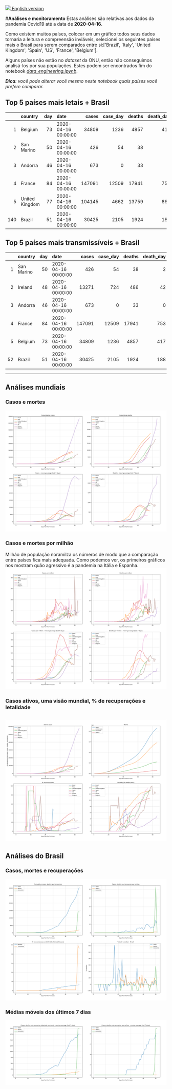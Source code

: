 [<img src="https://raw.githubusercontent.com/NovelCOVID/API/master/assets/flags/gb.png" width="40"  /> English version](README_WORLD_EN.md)

 #**Análises e monitoramento**
Estas análises são relativas aos dados da pandemia Covid19 até a data de **2020-04-16**.

Como existem muitos países, colocar em um gráfico todos seus dados tornaria a leitura e compreensão inviáveis, selecionei os seguintes países mais o Brasil para serem comparados entre si:['Brazil', 'Italy', 'United Kingdom', 'Spain', 'US', 'France', 'Belgium'].

Alguns países não estão no *dataset* da ONU, então não conseguimos analisá-los por sua populações. Estes podem ser encontrados fim do notebook *[data_engineering.ipynb](../data_engineering.ipynb)*.

***Dica**: você pode alterar você mesmo neste notebook quais países você prefere comparar.*

## Top 5 países mais letais + Brasil
|     | country        |   day | date                |   cases |   case_day |   deaths |   death_day |   cases_million |   deaths_million |   avg7_cases_million |   avg7_deaths_million |   avg7_recoveries_million |
|----:|:---------------|------:|:--------------------|--------:|-----------:|---------:|------------:|----------------:|-----------------:|---------------------:|----------------------:|--------------------------:|
|   1 | Belgium        |    73 | 2020-04-16 00:00:00 |   34809 |       1236 |     4857 |         417 |           107.1 |             36.1 |                  121 |                    28 |                        29 |
|   2 | San Marino     |    50 | 2020-04-16 00:00:00 |     426 |         54 |       38 |           2 |          1594.6 |             59.1 |                  392 |                    16 |                        25 |
|   3 | Andorra        |    46 | 2020-04-16 00:00:00 |     673 |          0 |       33 |           0 |             0   |              0   |                  166 |                    14 |                       205 |
|   4 | France         |    84 | 2020-04-16 00:00:00 |  147091 |      12509 |    17941 |         753 |           192.1 |             11.6 |                  131 |                    12 |                        21 |
|   5 | United Kingdom |    77 | 2020-04-16 00:00:00 |  104145 |       4662 |    13759 |         865 |            69   |             12.8 |                   80 |                    12 |                         0 |
| 140 | Brazil         |    51 | 2020-04-16 00:00:00 |   30425 |       2105 |     1924 |         188 |            10   |              0.9 |                    8 |                     0 |                         9 |


 ## Top 5 países mais transmissíveis + Brasil
|    | country    |   day | date                |   cases |   case_day |   deaths |   death_day |   cases_million |   deaths_million |   avg7_cases_million |   avg7_deaths_million |   avg7_recoveries_million |
|---:|:-----------|------:|:--------------------|--------:|-----------:|---------:|------------:|----------------:|-----------------:|---------------------:|----------------------:|--------------------------:|
|  1 | San Marino |    50 | 2020-04-16 00:00:00 |     426 |         54 |       38 |           2 |          1594.6 |             59.1 |                  392 |                    16 |                        25 |
|  2 | Ireland    |    48 | 2020-04-16 00:00:00 |   13271 |        724 |      486 |          42 |           148.3 |              8.6 |                  195 |                     6 |                         1 |
|  3 | Andorra    |    46 | 2020-04-16 00:00:00 |     673 |          0 |       33 |           0 |             0   |              0   |                  166 |                    14 |                       205 |
|  4 | France     |    84 | 2020-04-16 00:00:00 |  147091 |      12509 |    17941 |         753 |           192.1 |             11.6 |                  131 |                    12 |                        21 |
|  5 | Belgium    |    73 | 2020-04-16 00:00:00 |   34809 |       1236 |     4857 |         417 |           107.1 |             36.1 |                  121 |                    28 |                        29 |
| 52 | Brazil     |    51 | 2020-04-16 00:00:00 |   30425 |       2105 |     1924 |         188 |            10   |              0.9 |                    8 |                     0 |                         9 |
----------------------
## Análises mundiais
### Casos e mortes
![](world_cases_deaths.png)

 ### Casos e mortes por milhão
Milhão de população noramilza os números de modo que a comparação entre países fica mais adequada. Como podemos ver, os primeiros gráficos nos mostram quão agressivo é a pandemia na Itália e Espanha.
![](world_cases_deaths_million.png)

 ### Casos ativos, uma visão mundial, % de recuperações e letalidade
![](world_active_cases_percentages.png)
----------------------
## Análises do Brasil


 ### Casos, mortes e recuperações
![](brazil_number_million_variation.png)

 ### Médias móveis dos últimos 7 dias
![](brazil_movingAvg.png)